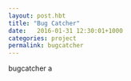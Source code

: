 ```yaml
---
layout: post.hbt
title: "Bug Catcher"
date:   2016-01-31 12:30:01+1000
categories: project
permalink: bugcatcher
---
```


bugcatcher
a

